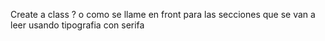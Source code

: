 Create a class ? o como se llame en front para las secciones que se van a leer usando tipografia con serifa
